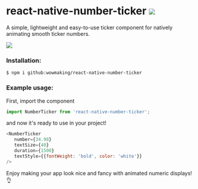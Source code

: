 # react-native-number-ticker ![](https://badge.fury.io/js/react-native-number-ticker.svg)
A simple, lightweight and easy-to-use ticker component for natively animating smooth ticker numbers.

![](preview-gif.gif)


### Installation: 
```
$ npm i github:wowmaking/react-native-number-ticker
```

### Example usage:

First, import the component

```javascript
import NumberTicker from 'react-native-number-ticker';
```
and now it's ready to use in your project!
```javascript
<NumberTicker
   number={34.98}
   textSize={40}
   duration={1500}
   textStyle={{fontWeight: 'bold', color: 'white'}}
/>
```
Enjoy making your app look nice and fancy with animated numeric displays! 👌
